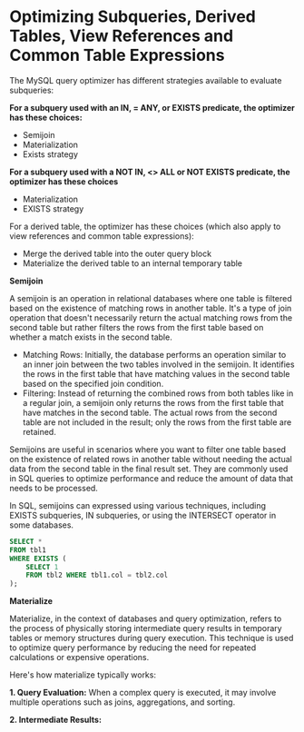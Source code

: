 # Optimizing Subqueries, Derived Tables, View References and Common Table Expressions

The MySQL query optimizer has different strategies available to evaluate subqueries:

**For a subquery used with an IN, = ANY, or EXISTS predicate, the optimizer has these choices:**

- Semijoin
- Materialization
- Exists strategy

**For a subquery used with a NOT IN, <> ALL or NOT EXISTS predicate, the optimizer has these choices**

- Materialization
- EXISTS strategy

For a derived table, the optimizer has these choices (which also apply to view references and common table expressions):

- Merge the derived table into the outer query block
- Materialize the derived table to an internal temporary table

**Semijoin**

A semijoin is an operation in relational databases where one table is filtered based on the existence of matching rows in another table. It's a type of join operation that doesn't necessarily return the actual matching rows from the second table but rather filters the rows from the first table based on whether a match exists in the second table.

- Matching Rows: Initially, the database performs an operation similar to an inner join between the two tables involved in the semijoin. It identifies the rows in the first table that have matching values in the second table based on the specified join condition.
- Filtering: Instead of returning the combined rows from both tables like in a regular join, a semijoin only returns the rows from the first table that have matches in the second table. The actual rows from the second table are not included in the result; only the rows from the first table are retained.

Semijoins are useful in scenarios where you want to filter one table based on the existence of related rows in another table without needing the actual data from the second table in the final result set. They are commonly used in SQL queries to optimize performance and reduce the amount of data that needs to be processed. 

In SQL, semijoins can expressed using various techniques, including EXISTS subqueries, IN subqueries, or using the INTERSECT operator in some databases.

```sql
SELECT *
FROM tbl1
WHERE EXISTS (
    SELECT 1 
    FROM tbl2 WHERE tbl1.col = tbl2.col
);
```

**Materialize**

Materialize, in the context of databases and query optimization, refers to the process of physically storing intermediate query results in temporary tables or memory structures during query execution. This technique is used to optimize query performance by reducing the need for repeated calculations or expensive operations. 

Here's how materialize typically works:

**1. Query Evaluation:** When a complex query is executed, it may involve multiple operations such as joins, aggregations, and sorting. 

**2. Intermediate Results:**
